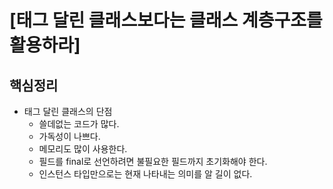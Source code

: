 # [태그 달린 클래스보다는 클래스 계층구조를 활용하라]

## 핵심정리
* 태그 달린 클래스의 단점
    * 쓸데없는 코드가 많다.
    * 가독성이 나쁘다.
    * 메모리도 많이 사용한다.
    * 필드를 final로 선언하려면 불필요한 필드까지 초기화해야 한다.
    * 인스턴스 타입만으로는 현재 나타내는 의미를 알 길이 없다.
